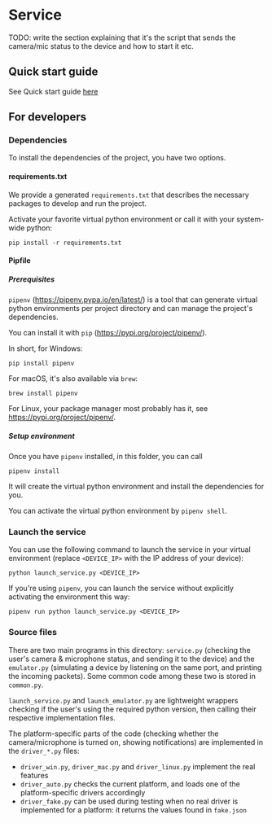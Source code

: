 # Service

TODO: write the section explaining that it's the script that sends the camera/mic status to the device and how to start it etc.

## Quick start guide

See Quick start guide [here](../QuickStart.md)

## For developers

### Dependencies

To install the dependencies of the project, you have two options.

#### requirements.txt

We provide a generated `requirements.txt` that describes the necessary packages to develop and run the project.

Activate your favorite virtual python environment or call it with your system-wide python:

```
pip install -r requirements.txt
```

#### Pipfile

##### Prerequisites

`pipenv` (https://pipenv.pypa.io/en/latest/) is a tool that can generate virtual python environments per project directory and can manage the project's dependencies.

You can install it with `pip` (https://pypi.org/project/pipenv/).

In short, for Windows:

```
pip install pipenv
```

For macOS, it's also available via `brew`:

```
brew install pipenv
```

For Linux, your package manager most probably has it, see https://pypi.org/project/pipenv/.

##### Setup environment

Once you have `pipenv` installed, in this folder, you can call

```
pipenv install
```

It will create the virtual python environment and install the dependencies for you.

You can activate the virtual python environment by `pipenv shell`.

### Launch the service

You can use the following command to launch the service in your virtual environment (replace `<DEVICE_IP>` with the IP address of your device):

```
python launch_service.py <DEVICE_IP>
```

If you're using `pipenv`, you can launch the service without explicitly activating the environment this way:

```
pipenv run python launch_service.py <DEVICE_IP>
```

### Source files

There are two main programs in this directory: `service.py` (checking the user's camera & microphone status, and sending it to the device) and the `emulator.py` (simulating a device by listening on the same port, and printing the incoming packets). Some common code among these two is stored in `common.py`.

`launch_service.py` and `launch_emulator.py` are lightweight wrappers checking if the user's using the required python version, then calling their respective implementation files.

The platform-specific parts of the code (checking whether the camera/microphone is turned on, showing notifications) are implemented in the `driver_*.py` files:
- `driver_win.py`, `driver_mac.py` and `driver_linux.py` implement the real features
- `driver_auto.py` checks the current platform, and loads one of the platform-specific drivers accordingly
- `driver_fake.py` can be used during testing when no real driver is implemented for a platform: it returns the values found in `fake.json`
